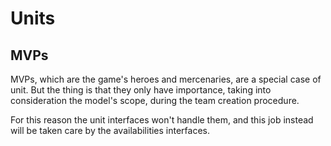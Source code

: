 # Units

## MVPs

MVPs, which are the game's heroes and mercenaries, are a special case of unit. But the thing is that they only have importance, taking into consideration the model's scope, during the team creation procedure.

For this reason the unit interfaces won't handle them, and this job instead will be taken care by the availabilities interfaces.